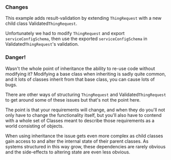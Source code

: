 ### Changes

This example adds result-validation by extending ``ThingRequest`` with a new child class Validated``ThingRequest``.

Unfortunately we had to modify ``ThingRequest`` and export ``serviceConfigSchema``, then use the exported ``serviceConfigSchema``
in Validated``ThingRequest``'s validation.

### Danger!
Wasn't the whole point of inheritance the ability to re-use code without modifying it? Modifying a base class when
inheriting is sadly quite common, and it lots of classes inherit from that base class, you can cause lots of bugs.

There are other ways of structuring ``ThingRequest`` and Validated``ThingRequest`` to get around some of these issues but
that's not the point here.

The point is that your requirements will change, and when they do you'll not only have to change the functionality
itself, but you'll also have to contend with a whole set of Classes meant to describe those requirements as a world
consisting of objects.

When using inheritance the issue gets even more complex as child classes gain access to and alter the internal state
of their parent classes. As systems structured in this way grow, these dependencies are rarely obvious and the
side-effects to altering state are even less obvious.
